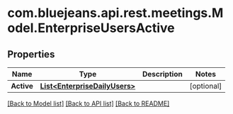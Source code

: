 # com.bluejeans.api.rest.meetings.Model.EnterpriseUsersActive
## Properties

Name | Type | Description | Notes
------------ | ------------- | ------------- | -------------
**Active** | [**List&lt;EnterpriseDailyUsers&gt;**](EnterpriseDailyUsers.md) |  | [optional] 

[[Back to Model list]](../README.md#documentation-for-models) [[Back to API list]](../README.md#documentation-for-api-endpoints) [[Back to README]](../README.md)

